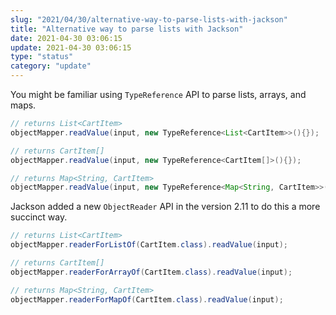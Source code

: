 ```yaml
---
slug: "2021/04/30/alternative-way-to-parse-lists-with-jackson"
title: "Alternative way to parse lists with Jackson"
date: 2021-04-30 03:06:15
update: 2021-04-30 03:06:15
type: "status"
category: "update"
---
```


You might be familiar using `TypeReference` API to parse lists, arrays, and maps.

```java
// returns List<CartItem>
objectMapper.readValue(input, new TypeReference<List<CartItem>>(){});

// returns CartItem[]
objectMapper.readValue(input, new TypeReference<CartItem[]>(){});

// returns Map<String, CartItem>
objectMapper.readValue(input, new TypeReference<Map<String, CartItem>>(){});
```

Jackson added a new `ObjectReader` API in the version 2.11 to do this a more succinct way.

```java
// returns List<CartItem>
objectMapper.readerForListOf(CartItem.class).readValue(input);

// returns CartItem[]
objectMapper.readerForArrayOf(CartItem.class).readValue(input);

// returns Map<String, CartItem>
objectMapper.readerForMapOf(CartItem.class).readValue(input);
```
